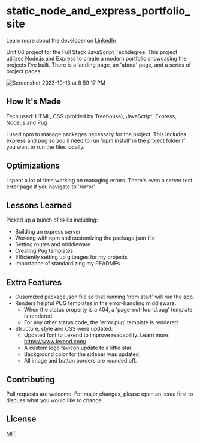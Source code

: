 # static_node_and_express_portfolio_site
Learn more about the developer on <a href="https://www.linkedin.com/in/tamarabuilds/" target="_blank">LinkedIn</a>

Unit 06 project for the Full Stack JavaScript Techdegree. This project utilizes Node.js and Express to create a modern portfolio showcasing the projects I've built. There is a landing page, an 'about' page, and a series of project pages.

![Screenshot 2023-10-13 at 8 59 17 PM](https://github.com/tamarabuilds/static_node_and_express_portfolio_site/assets/98510821/72960087-bc40-4174-93de-d95d70103509)


## How It's Made

Tech used: HTML, CSS (proided by Treehouse), JavaScript, Express, Node.js and Pug

I used npm to manage packages necessary for the project. This includes express and pug so you'll need to run 'npm install' in the project folder if you want to run the files locally.


## Optimizations

I spent a lot of time working on managing errors. There's even a server test error page if you navigate to '/error'


## Lessons Learned

Picked up a bunch of skills including:
 * Building an express server
 * Working with npm and customizing the package.json file
 * Setting routes and middleware
 * Creating Pug templates 
 * Efficiently setting up gitpages for my projects
 * Importance of standardizing my READMEs


## Extra Features

* Cusomized package.json file so that running 'npm start' will run the app.
* Renders helpful PUG templates in the error-handling middleware.
  * When the status property is a 404, a 'page-not-found.pug' template is rendered.
  * For any other status code, the 'error.pug' template is rendered.
* Structure, style and CSS were updated:
  * Updated font to Lexend to improve readability. Learn more: https://www.lexend.com/
  * A custom logo favicon update to a little star.
  * Background color for the sidebar was updated.
  * All image and button borders are rounded off.


## Contributing

Pull requests are welcome. For major changes, please open an issue first to discuss what you would like to change.


## License

[MIT](https://choosealicense.com/licenses/mit/)
